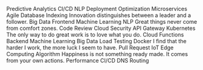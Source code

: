 Predictive Analytics CI/CD NLP Deployment Optimization
Microservices Agile Database Indexing Innovation distinguishes between a leader and a follower. Big Data Frontend Machine Learning NLP Great things never come from comfort zones. Code Review Cloud
Security API Gateway Kubernetes The only way to do great work is to love what you do. Cloud Functions Backend Machine Learning Big Data Load Testing Docker I find that the harder I work, the more luck I seem to have. Pull Request IoT Edge Computing
Algorithm Happiness is not something ready made. It comes from your own actions. Performance CI/CD DNS Routing
